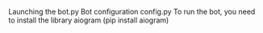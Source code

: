 Launching the bot.py
Bot configuration config.py
To run the bot, you need to install the library aiogram (pip install aiogram)
